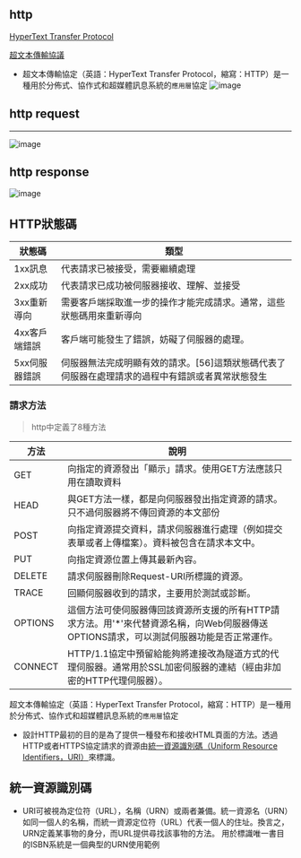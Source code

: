 ## http
[HyperText Transfer Protocol](https://en.wikipedia.org/wiki/Hypertext_Transfer_Protocol)

[超文本傳輸協議](https://zh.wikipedia.org/wiki/%E8%B6%85%E6%96%87%E6%9C%AC%E4%BC%A0%E8%BE%93%E5%8D%8F%E8%AE%AE)
- 超文本傳輸協定（英語：HyperText Transfer Protocol，縮寫：HTTP）是一種用於分佈式、協作式和超媒體訊息系統的```應用層```協定
![image](https://user-images.githubusercontent.com/90738394/138025018-0da92489-cb04-4536-ba37-462f5d94a33c.png)
## http request
---
![image](https://user-images.githubusercontent.com/90738394/138025167-1ad6bd2a-4cc4-4b52-9a56-3e6039dcae97.png)


## http response
![image](https://user-images.githubusercontent.com/90738394/138025288-20fe6168-2144-4353-88cc-f94f0448bb15.png)

## HTTP狀態碼
| 狀態碼 | 類型 |
| ------ | ------ |
|1xx訊息|代表請求已被接受，需要繼續處理|
|2xx成功|代表請求已成功被伺服器接收、理解、並接受|
|3xx重新導向|需要客戶端採取進一步的操作才能完成請求。通常，這些狀態碼用來重新導向|
|4xx客戶端錯誤|客戶端可能發生了錯誤，妨礙了伺服器的處理。|
|5xx伺服器錯誤|伺服器無法完成明顯有效的請求。[56]這類狀態碼代表了伺服器在處理請求的過程中有錯誤或者異常狀態發生|
### 請求方法
> http中定義了8種方法

| 方法 | 說明 |
| ------ | ------ |
| GET | 向指定的資源發出「顯示」請求。使用GET方法應該只用在讀取資料 |
| HEAD | 與GET方法一樣，都是向伺服器發出指定資源的請求。只不過伺服器將不傳回資源的本文部份 |
| POST | 向指定資源提交資料，請求伺服器進行處理（例如提交表單或者上傳檔案）。資料被包含在請求本文中。 |
| PUT | 向指定資源位置上傳其最新內容。 |
| DELETE | 請求伺服器刪除Request-URI所標識的資源。 |
| TRACE | 回顯伺服器收到的請求，主要用於測試或診斷。 |
| OPTIONS | 這個方法可使伺服器傳回該資源所支援的所有HTTP請求方法。用'*'來代替資源名稱，向Web伺服器傳送OPTIONS請求，可以測試伺服器功能是否正常運作。 |
| CONNECT | HTTP/1.1協定中預留給能夠將連接改為隧道方式的代理伺服器。通常用於SSL加密伺服器的連結（經由非加密的HTTP代理伺服器）。 |

超文本傳輸協定（英語：HyperText Transfer Protocol，縮寫：HTTP）是一種用於分佈式、協作式和超媒體訊息系統的```應用層```協定
- 設計HTTP最初的目的是為了提供一種發布和接收HTML頁面的方法。透過HTTP或者HTTPS協定請求的資源由[統一資源識別碼（Uniform Resource Identifiers，URI）](https://zh.wikipedia.org/wiki/%E7%BB%9F%E4%B8%80%E8%B5%84%E6%BA%90%E6%A0%87%E5%BF%97%E7%AC%A6)來標識。
## 統一資源識別碼
- URI可被視為定位符（URL），名稱（URN）或兩者兼備。統一資源名（URN）如同一個人的名稱，而統一資源定位符（URL）代表一個人的住址。換言之，URN定義某事物的身分，而URL提供尋找該事物的方法。
用於標識唯一書目的ISBN系統是一個典型的URN使用範例
